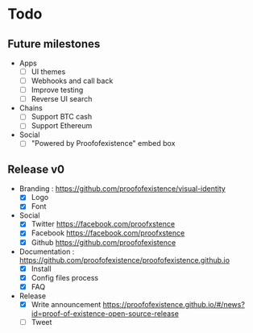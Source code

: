# Todo

## Future milestones

- Apps
  - [ ] UI themes
  - [ ] Webhooks and call back
  - [ ] Improve testing
  - [ ] Reverse UI search
- Chains
  - [ ] Support BTC cash
  - [ ] Support Ethereum
- Social
  - [ ] "Powered by Proofofexistence" embed box

## Release v0

- Branding : https://github.com/proofofexistence/visual-identity
  - [x] Logo
  - [x] Font
- Social
  - [x] Twitter https://facebook.com/proofxstence
  - [x] Facebook https://facebook.com/proofxstence
  - [x] Github https://github.com/proofofexistence
- Documentation : https://github.com/proofofexistence/proofofexistence.github.io
  - [x] Install
  - [x] Config files process
  - [x] FAQ
- Release
  - [x] Write announcement https://proofofexistence.github.io/#/news?id=proof-of-existence-open-source-release
  - [ ] Tweet

